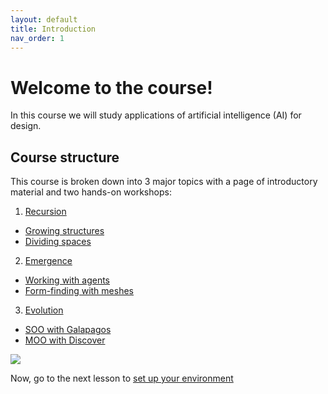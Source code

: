 ```yaml
---
layout: default
title: Introduction
nav_order: 1
---
```


# Welcome to the course!

In this course we will study applications of artificial intelligence (AI) for design.

## Course structure

This course is broken down into 3 major topics with a page of introductory material and two hands-on workshops:

1. [Recursion](docs/recursion)
- [Growing structures](docs/recursion/growing-structures)
- [Dividing spaces](docs/recursion/dividing-spaces)
2. [Emergence](docs/emergence)
- [Working with agents](docs/emergence/working-with-agents)
- [Form-finding with meshes](docs/emergence/form-finding-with-meshes)
3. [Evolution](docs/evolution)
- [SOO with Galapagos](docs/evolution/soo)
- [MOO with Discover](docs/evolution/moo)

![](../../assets/images/small-image.jpg)

Now, go to the next lesson to [set up your environment](docs/setup)